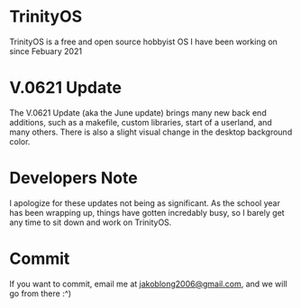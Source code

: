 # TrinityOS
TrinityOS is a free and open source hobbyist OS I have been working on since Febuary 2021

# V.0621 Update
The V.0621 Update (aka the June update) brings many new back end additions, such as a makefile, custom libraries, start of a userland, and many others. There is also a slight visual change in the desktop background color.

# Developers Note
I apologize for these updates not being as significant. As the school year has been wrapping up, things have gotten incredably busy, so I barely get any time to sit down and work on TrinityOS.

# Commit
If you want to commit, email me at jakoblong2006@gmail.com, and we will go from there :^)
